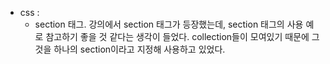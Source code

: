 - css : 
	- section 태그. 강의에서 section 태그가 등장했는데, section 태그의 사용 예로 참고하기 좋을 것 같다는 생각이 들었다. collection들이 모여있기 때문에 그것을 하나의 section이라고 지정해 사용하고 있었다. 